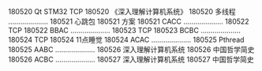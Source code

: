 180520  Qt STM32 TCP
180520  《深入理解计算机系统》
180520  多线程
....................
180521  心跳包
180521  方案
180521  CACC
....................
180522  TCP
180522  BBAC
....................
180523  TCP
180523  BCBC
....................
180524  TCP
180524  11点睡觉
180524  ACAC
....................
180525  Pthread
180525  AABC
....................
180526  深入理解计算机系统
180526  中国哲学简史
180526  ACBC
....................
180527  深入理解计算机系统
180527  中国哲学简史
